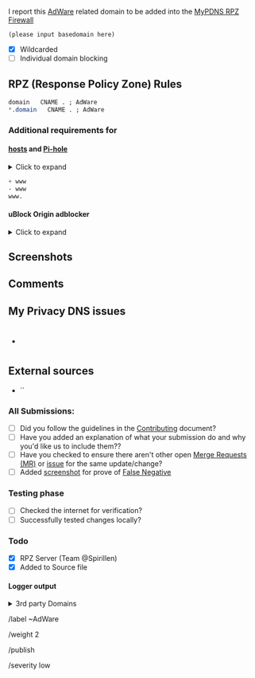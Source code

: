 I report this [AdWare] related domain to be added into the [MyPDNS RPZ Firewall][mpdrf]

```
(please input basedomain here)
```

- [X] Wildcarded
- [ ] Individual domain blocking

## RPZ (Response Policy Zone) Rules

```css
domain   CNAME . ; AdWare
*.domain   CNAME . ; AdWare
```

### Additional requirements for

#### [hosts] and [Pi-hole]
<details><summary>Click to expand</summary>

```css
NULL
```

</details>

```css
+ www
- www
www.
```

#### uBlock Origin adblocker
<details><summary>Click to expand</summary>

```css
N/A
```

</details>

## Screenshots


## Comments
<!-- Be as clear as possible: nobody can read your mind, and nobody is looking at your issue over your shoulder. -->

## My Privacy DNS issues

- #

## External sources
<!-- If you found this domain on another issueboard -->
- ``

### All Submissions:
- [ ] Did you follow the guidelines in the [Contributing](CONTRIBUTING.md)
	  document?
- [ ] Have you added an explanation of what your submission do and why you'd
	  like us to include them??
- [ ] Have you checked to ensure there aren't other open
      [Merge Requests (MR)][MR] or [issue] for the same update/change?
- [ ] Added [screenshot] for prove of [False Negative][FN]

### Testing phase
- [ ] Checked the internet for verification?
- [ ] Successfully tested changes locally?

### Todo
- [X] RPZ Server (Team \@Spirillen)
- [X] Added to Source file

#### Logger output

<details><summary>3rd party Domains</summary>

```python
N/A
```

</details>

[AdWare]: https://mypdns.org/MypDNS/support/-/wikis/Categories/Adware
[FN]: https://mypdns.org/MypDNS/support/-/wikis/False-Negative "About False Positive"
[hosts]: https://mypdns.org/mypdns/support/-/wikis/dns/DnsHosts "Hosts files a outdated blacklist format"
[issue]: https://mypdns.org/my-privacy-dns/matrix/-/issues "My Privacy DNS Domain records"
[mpdrf]: https://mypdns.org/my-privacy-dns/matrix/ "My Privacy DNS RPZ Firewall Filter"
[MR]: https://mypdns.org/my-privacy-dns/matrix/-/merge_requests "My Privacy DNS Merge Requests"
[Pi-hole]: https://mypdns.org/my-privacy-dns/matrix/-/blob/master/source/porn_filters/README.md#pi-hole "What is Pi-hole and it limitations"
[screenshot]: https://mypdns.org/MypDNS/support/-/wikis/Screenshot "What is a screenshot"

/label ~AdWare

/weight 2

/publish

/severity low
